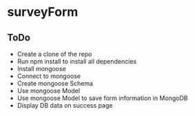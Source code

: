 # surveyForm

## ToDo

* Create a clone of the repo
* Run npm install to install all dependencies
* Install mongoose
* Connect to mongoose
* Create mongoose Schema
* Use mongoose Model
* Use mongoose Model to save form information in MongoDB
* Display DB data on success page